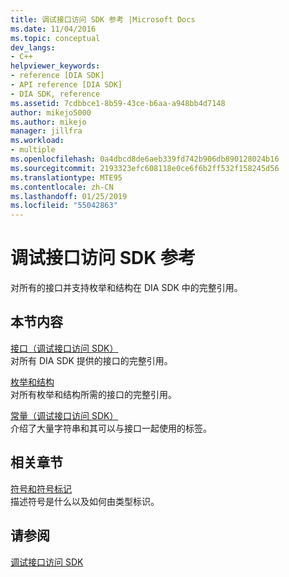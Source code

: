 ```yaml
---
title: 调试接口访问 SDK 参考 |Microsoft Docs
ms.date: 11/04/2016
ms.topic: conceptual
dev_langs:
- C++
helpviewer_keywords:
- reference [DIA SDK]
- API reference [DIA SDK]
- DIA SDK, reference
ms.assetid: 7cdbbce1-8b59-43ce-b6aa-a948bb4d7148
author: mikejo5000
ms.author: mikejo
manager: jillfra
ms.workload:
- multiple
ms.openlocfilehash: 0a4dbcd8de6aeb339fd742b906db890128024b16
ms.sourcegitcommit: 2193323efc608118e0ce6f6b2ff532f158245d56
ms.translationtype: MTE95
ms.contentlocale: zh-CN
ms.lasthandoff: 01/25/2019
ms.locfileid: "55042863"
---
```

# <a name="debug-interface-access-sdk-reference"></a>调试接口访问 SDK 参考
对所有的接口并支持枚举和结构在 DIA SDK 中的完整引用。  
  
## <a name="in-this-section"></a>本节内容  
 [接口（调试接口访问 SDK）](../../debugger/debug-interface-access/interfaces-debug-interface-access-sdk.md)  
 对所有 DIA SDK 提供的接口的完整引用。  
  
 [枚举和结构](../../debugger/debug-interface-access/enumerations-and-structures.md)  
 对所有枚举和结构所需的接口的完整引用。  
  
 [常量（调试接口访问 SDK）](../../debugger/debug-interface-access/constants-debug-interface-access-sdk.md)  
 介绍了大量字符串和其可以与接口一起使用的标签。  
  
## <a name="related-sections"></a>相关章节  
 [符号和符号标记](../../debugger/debug-interface-access/symbols-and-symbol-tags.md)  
 描述符号是什么以及如何由类型标识。  
  
## <a name="see-also"></a>请参阅  
 [调试接口访问 SDK](../../debugger/debug-interface-access/debug-interface-access-sdk.md)